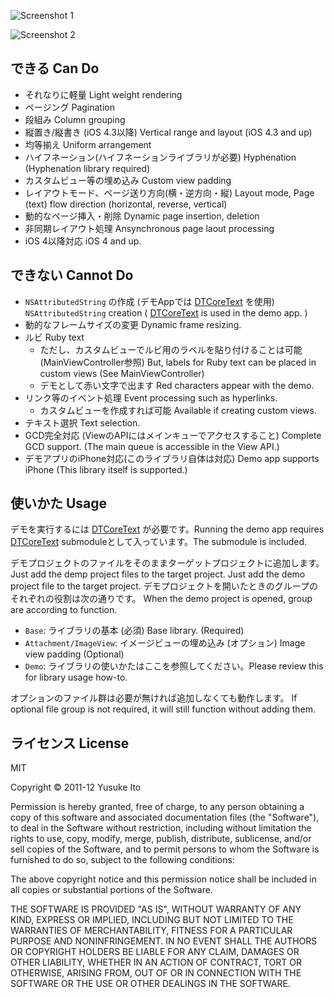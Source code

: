 ![Screenshot 1](https://github.com/downloads/novi/LTCoreText/ss1-s.png)

![Screenshot 2](https://github.com/downloads/novi/LTCoreText/ss2.png)

## できる Can Do

* それなりに軽量 Light weight rendering
* ページング Pagination
* 段組み Column grouping
* 縦置き/縦書き (iOS 4.3以降) Vertical range and layout (iOS 4.3 and up)
* 均等揃え Uniform arrangement
* ハイフネーション(ハイフネーションライブラリが必要) Hyphenation (Hyphenation library required)
* カスタムビュー等の埋め込み Custom view padding
* レイアウトモード、ページ送り方向(横・逆方向・縦) Layout mode, Page (text) flow direction (horizontal, reverse, vertical) 
* 動的なページ挿入・削除 Dynamic page insertion, deletion
* 非同期レイアウト処理 Ansynchronous page laout processing
* iOS 4以降対応 iOS 4 and up.

## できない Cannot Do

* `NSAttributedString` の作成 (デモAppでは [DTCoreText](https://github.com/Cocoanetics/DTCoreText) を使用) `NSAttributedString` creation ( [DTCoreText](https://github.com/Cocoanetics/DTCoreText) is used in the demo app. )
* 動的なフレームサイズの変更 Dynamic frame resizing. 
* ルビ Ruby text
    * ただし、カスタムビューでルビ用のラベルを貼り付けることは可能 (MainViewController参照) But, labels for Ruby text can be placed in custom views (See MainViewController)
    * デモとして赤い文字で出ます Red characters appear with the demo.
* リンク等のイベント処理 Event processing such as hyperlinks.
    * カスタムビューを作成すれば可能 Available if creating custom views.
* テキスト選択 Text selection.
* GCD完全対応 (ViewのAPIにはメインキューでアクセスすること) Complete GCD support. (The main queue is accessible in the View API.)
* デモアプリのiPhone対応(このライブラリ自体は対応) Demo app supports iPhone (This library itself is supported.)

## 使いかた Usage

デモを実行するには [DTCoreText](https://github.com/Cocoanetics/DTCoreText) が必要です。Running the demo app requires  [DTCoreText](https://github.com/Cocoanetics/DTCoreText) 
submoduleとして入っています。The submodule is included.

デモプロジェクトのファイルをそのままターゲットプロジェクトに追加します。Just add the demp project files to the target project. Just add the demo project file to the target project. 
デモプロジェクトを開いたときのグループのそれぞれの役割は次の通りです。 When the demo project is opened, group are according to function.

* `Base`: ライブラリの基本 (必須) Base library. (Required)
* `Attachment/ImageView`: イメージビューの埋め込み (オプション) Image view padding (Optional)
* `Demo`: ライブラリの使いかたはここを参照してください。Please review this for library usage how-to.

オプションのファイル群は必要が無ければ追加しなくても動作します。 If optional file group is not required, it will still function without adding them.

## ライセンス License
MIT

Copyright © 2011-12 Yusuke Ito

Permission is hereby granted, free of charge, to any person obtaining a copy of this software and associated documentation files (the "Software"), to deal in the Software without restriction, including without limitation the rights to use, copy, modify, merge, publish, distribute, sublicense, and/or sell copies of the Software, and to permit persons to whom the Software is furnished to do so, subject to the following conditions:

The above copyright notice and this permission notice shall be included in all copies or substantial portions of the Software.

THE SOFTWARE IS PROVIDED "AS IS", WITHOUT WARRANTY OF ANY KIND, EXPRESS OR IMPLIED, INCLUDING BUT NOT LIMITED TO THE WARRANTIES OF MERCHANTABILITY, FITNESS FOR A PARTICULAR PURPOSE AND NONINFRINGEMENT. IN NO EVENT SHALL THE AUTHORS OR COPYRIGHT HOLDERS BE LIABLE FOR ANY CLAIM, DAMAGES OR OTHER LIABILITY, WHETHER IN AN ACTION OF CONTRACT, TORT OR OTHERWISE, ARISING FROM, OUT OF OR IN CONNECTION WITH THE SOFTWARE OR THE USE OR OTHER DEALINGS IN THE SOFTWARE.
